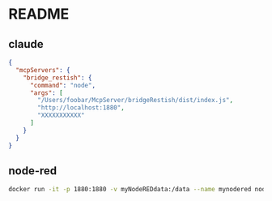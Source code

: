 # README

## claude

```json
{
  "mcpServers": {
    "bridge_restish": {
      "command": "node",
      "args": [
        "/Users/foobar/McpServer/bridgeRestish/dist/index.js",
        "http://localhost:1880",
        "XXXXXXXXXXX"
      ]
    }
  }
}
```

## node-red

```bash
docker run -it -p 1880:1880 -v myNodeREDdata:/data --name mynodered nodered/node-red
```
